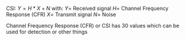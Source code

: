 
CSI:
$Y = H * X + N$
with:
$Y =$ Received signal
$H =$ Channel Frequency Response (CFR)
$X =$ Transmit signal
$N =$ Noise


Channel Frequency Response (CFR) or CSI has 30 values which can be used for detection or other things

